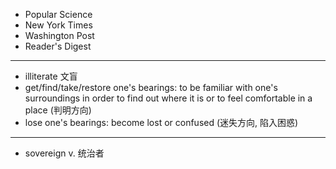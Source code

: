 * Popular Science
* New York Times
* Washington Post
* Reader's Digest

****

* illiterate 文盲
* get/find/take/restore one's bearings: to be familiar with one's surroundings in order to find out where it is or to feel comfortable in a place (判明方向)
* lose one's bearings: become lost or confused (迷失方向, 陷入困惑)

****

* sovereign v. 统治者